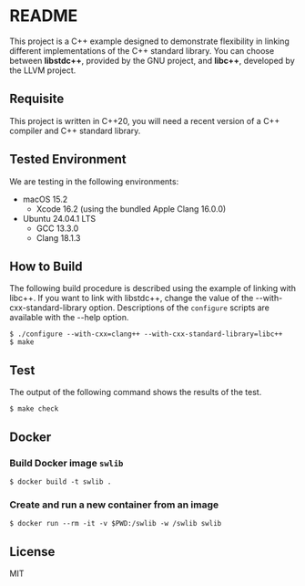 # README

This project is a C++ example designed to demonstrate flexibility in linking different
implementations of the C++ standard library. You can choose between **libstdc++**,
provided by the GNU project, and **libc++**, developed by the LLVM project.

## Requisite

This project is written in C++20, you will need a recent version of a C++ compiler and
C++ standard library. 

## Tested Environment

We are testing in the following environments:

* macOS 15.2
  * Xcode 16.2 (using the bundled Apple Clang 16.0.0)
* Ubuntu 24.04.1 LTS
  * GCC 13.3.0
  * Clang 18.1.3

## How to Build

The following build procedure is described using the example of linking with libc++.
If you want to link with libstdc++, change the value of the --with-cxx-standard-library
option.
Descriptions of the `configure` scripts are available with the --help option.

```
$ ./configure --with-cxx=clang++ --with-cxx-standard-library=libc++
$ make
```

## Test

The output of the following command shows the results of the test.

```
$ make check
```

## Docker

### Build Docker image `swlib`

```
$ docker build -t swlib .
```

### Create and run a new container from an image

```
$ docker run --rm -it -v $PWD:/swlib -w /swlib swlib 
```

## License

MIT

